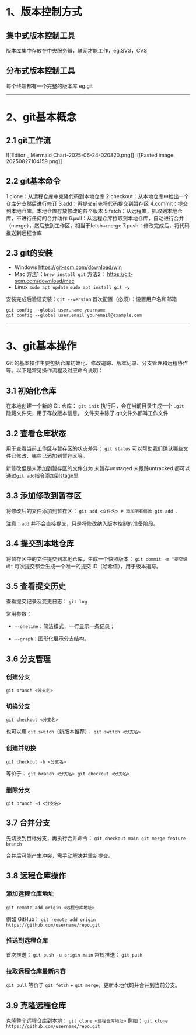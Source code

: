 # 1、版本控制方式
## 集中式版本控制工具
版本库集中存放在中央服务器，联网才能工作，eg.SVG，CVS
## 分布式版本控制工具
每个终端都有一个完整的版本库 eg.git

---
# 2、git基本概念
## 2.1 git工作流
![[Editor _ Mermaid Chart-2025-06-24-020820.png]]
![[Pasted image 20250827104159.png]]
## 2.2 git基本命令
1.clone：从远程仓库中克隆代码到本地仓库
2.checkout：从本地仓库中检出一个仓库分支然后进行修订
3.add：再提交前先将代码提交到暂存区
4.commit：提交到本地仓库。本地仓库存放修改的各个版本
5.fetch：从远程库，抓取到本地仓库，不进行任何的合并动作
6.pull：从远程仓库拉取到本地仓库，自动进行合并（merge），然后放到工作区，相当于fetch+merge
7.push：修改完成后，将代码推送到远程仓库

## 2.3 git的安装
- Windows
	https://git-scm.com/download/win
- Mac
	方法1：``` brew install git ```
	方法2： https://git-scm.com/download/mac
- Linux
	```sudo apt update```
	```sudo apt install git -y```

安装完成后验证安装：```git --version```
首次配置（必须）：设置用户名和邮箱
```
git config --global user.name yourname
git config --global user.email youremail@example.com
```

---
# 3、git基本操作
Git 的基本操作主要包括仓库初始化、修改追踪、版本记录、分支管理和远程协作等。以下是常见操作流程及对应命令说明：

## 3.1 初始化仓库
在本地创建一个新的 Git 仓库：
`git init`
执行后，会在当前目录生成一个 `.git` 隐藏文件夹，用于存放版本信息。
文件夹中除了.git文件外都叫工作文件

## 3.2 查看仓库状态
用于查看当前工作区与暂存区的状态差异：
`git status`
可以帮助我们确认哪些文件已修改、哪些已添加到暂存区等。

新修改但是未添加到暂存区的文件分为
	未暂存unstaged
	未跟踪untracked
都可以通过`git add`指令添加到stage里

## 3.3 添加修改到暂存区
将修改后的文件添加到暂存区：
`git add <文件名> # 添加所有修改 git add .`

注意：`add` 并不会直接提交，只是将修改纳入版本控制的准备阶段。

## 3.4 提交到本地仓库
将暂存区中的文件提交到本地仓库，生成一个快照版本：
`git commit -m "提交说明"`
每次提交都会生成一个唯一的提交 ID（哈希值），用于版本追踪。

## 3.5 查看提交历史
查看提交记录及变更日志：
`git log`

常用参数：
- `--oneline`：简洁模式，一行显示一条记录；
    
- `--graph`：图形化展示分支结构。
    

## 3.6 分支管理
### 创建分支
`git branch <分支名>`
### 切换分支
`git checkout <分支名>`

也可以用 `git switch`（新版本推荐）：
`git switch <分支名>`
### 创建并切换
`git checkout -b <分支名>`

等价于：
`git branch <分支名> git checkout <分支名>`
### 删除分支
`git branch -d <分支名>`

## 3.7 合并分支

先切换到目标分支，再执行合并命令：
`git checkout main git merge feature-branch`

合并后可能产生冲突，需手动解决并重新提交。

## 3.8 远程仓库操作

### 添加远程仓库地址
`git remote add origin <远程仓库地址>`

例如 GitHub：
`git remote add origin https://github.com/username/repo.git`

### 推送到远程仓库
首次推送：
`git push -u origin main`
常规推送：
`git push`
### 拉取远程仓库最新内容
`git pull`
等价于 `git fetch` + `git merge`，更新本地代码并合并到当前分支。

## 3.9 克隆远程仓库

克隆整个远程仓库到本地：
`git clone <远程仓库地址>`
例如：
`git clone https://github.com/username/repo.git`